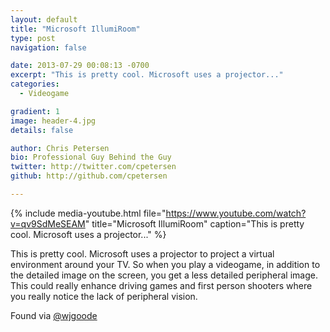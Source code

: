 ```yaml
---
layout: default
title: "Microsoft IllumiRoom"
type: post
navigation: false

date: 2013-07-29 00:08:13 -0700
excerpt: "This is pretty cool. Microsoft uses a projector..."
categories:
  - Videogame

gradient: 1
image: header-4.jpg
details: false

author: Chris Petersen
bio: Professional Guy Behind the Guy
twitter: http://twitter.com/cpetersen
github: http://github.com/cpetersen

---
```


{% include media-youtube.html file="https://www.youtube.com/watch?v=qv9SdMeSEAM" title="Microsoft IllumiRoom" caption="This is pretty cool. Microsoft uses a projector..." %}

This is pretty cool. Microsoft uses a projector to project a virtual environment around your TV. So when you play a videogame, in addition to the detailed image on the screen, you get a less detailed peripheral image. This could really enhance driving games and first person shooters where you really notice the lack of peripheral vision. 

 Found via  [@wjgoode](https://twitter.com/wjgoode/status/360940566114091008)  
